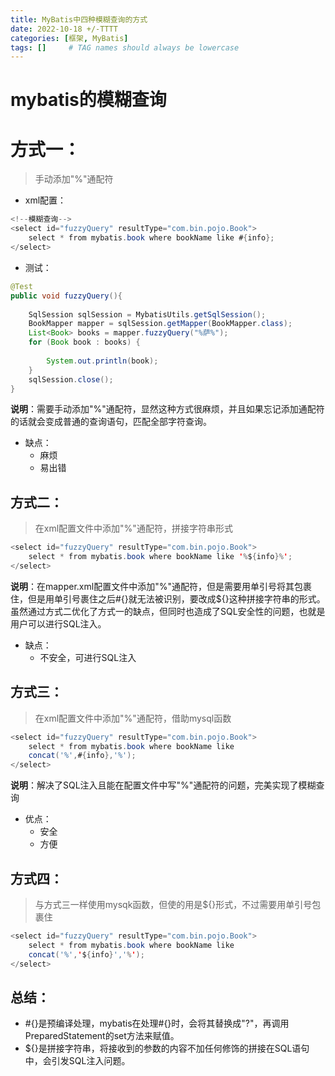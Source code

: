 ```yaml
---
title: MyBatis中四种模糊查询的方式
date: 2022-10-18 +/-TTTT
categories: [框架, MyBatis]
tags: []     # TAG names should always be lowercase
---
```


# mybatis的模糊查询

# 方式一：

>手动添加"%"通配符

- xml配置：

```java
<!--模糊查询-->
<select id="fuzzyQuery" resultType="com.bin.pojo.Book">
    select * from mybatis.book where bookName like #{info};
</select>
```

- 测试：

```java
@Test
public void fuzzyQuery(){
   
    SqlSession sqlSession = MybatisUtils.getSqlSession();
    BookMapper mapper = sqlSession.getMapper(BookMapper.class);
    List<Book> books = mapper.fuzzyQuery("%萨%");
    for (Book book : books) {
   
        System.out.println(book);
    }
    sqlSession.close();
}
```

**说明**：需要手动添加"%"通配符，显然这种方式很麻烦，并且如果忘记添加通配符的话就会变成普通的查询语句，匹配全部字符查询。

- 缺点： 
  - 麻烦 
  - 易出错 

## 方式二：

>在xml配置文件中添加"%"通配符，拼接字符串形式

```java
<select id="fuzzyQuery" resultType="com.bin.pojo.Book">
    select * from mybatis.book where bookName like '%${info}%';
</select>
```

**说明**：在mapper.xml配置文件中添加"%"通配符，但是需要用单引号将其包裹住，但是用单引号裹住之后#{}就无法被识别，要改成${}这种拼接字符串的形式。虽然通过方式二优化了方式一的缺点，但同时也造成了SQL安全性的问题，也就是用户可以进行SQL注入。

- 缺点： 
  - 不安全，可进行SQL注入 

## 方式三：

>在xml配置文件中添加"%"通配符，借助mysql函数

```java
<select id="fuzzyQuery" resultType="com.bin.pojo.Book">
    select * from mybatis.book where bookName like 
    concat('%',#{info},'%');
</select>
```

**说明**：解决了SQL注入且能在配置文件中写"%"通配符的问题，完美实现了模糊查询

- 优点： 
  - 安全 
  - 方便 


## 方式四：

>与方式三一样使用mysqk函数，但使的用是${}形式，不过需要用单引号包裹住

```java
<select id="fuzzyQuery" resultType="com.bin.pojo.Book">
    select * from mybatis.book where bookName like 
    concat('%','${info}','%');
</select>
```

## 总结：

- #{}是预编译处理，mybatis在处理#{}时，会将其替换成"?"，再调用PreparedStatement的set方法来赋值。 
- ${}是拼接字符串，将接收到的参数的内容不加任何修饰的拼接在SQL语句中，会引发SQL注入问题。

